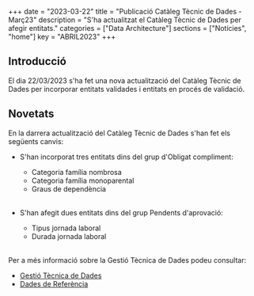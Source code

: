 +++
date        = "2023-03-22"
title       = "Publicació Catàleg Tècnic de Dades - Març23"
description = "S'ha actualitzat el Catàleg Tècnic de Dades per afegir entitats."
categories  = ["Data Architecture"]
sections    = ["Notícies", "home"]
key = "ABRIL2023"
+++

## Introducció

El dia 22/03/2023 s'ha fet una nova actualització del Catàleg Tècnic de Dades per incorporar entitats validades i entitats en procés de validació.
 
## Novetats

En la darrera actualització del Catàleg Tècnic de Dades s'han fet els següents canvis:

- S'han incorporat tres entitats dins del grup d'Obligat compliment:
  - Categoria família nombrosa<br>
  - Categoria família monoparental<br>
  - Graus de dependència<br><br>

- S'han afegit dues entitats dins del grup Pendents d'aprovació:
  - Tipus jornada laboral<br>
  - Durada jornada laboral<br><br>

  
Per a més informació sobre la Gestió Tècnica de Dades podeu consultar:

* [Gestió Tècnica de Dades](https://canigo.ctti.gencat.cat/dadesref/gestiodades/)
* [Dades de Referència](https://canigo.ctti.gencat.cat/dadesref/dadesref/)

